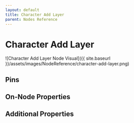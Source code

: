 ```yaml
---
layout: default
title: Character Add Layer
parent: Nodes Reference
---
```

# Character Add Layer

![Character Add Layer Node Visual]({{ site.baseurl }}/assets/images/NodeReference/character-add-layer.png)

## Pins

## On-Node Properties

## Additional Properties